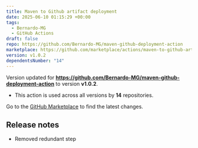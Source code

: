 ```yaml
---
title: Maven to Github artifact deployment
date: 2025-06-10 01:15:29 +00:00
tags:
  - Bernardo-MG
  - GitHub Actions
draft: false
repo: https://github.com/Bernardo-MG/maven-github-deployment-action
marketplace: https://github.com/marketplace/actions/maven-to-github-artifact-deployment
version: v1.0.2
dependentsNumber: "14"
---
```



Version updated for **https://github.com/Bernardo-MG/maven-github-deployment-action** to version **v1.0.2**.
- This action is used across all versions by **14** repositories.

Go to the [GitHub Marketplace](https://github.com/marketplace/actions/maven-to-github-artifact-deployment) to find the latest changes.

## Release notes

- Removed redundant step
